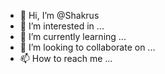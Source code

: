 - 👋 Hi, I’m @Shakrus
- 👀 I’m interested in ...
- 🌱 I’m currently learning ...
- 💞️ I’m looking to collaborate on ...
- 📫 How to reach me ...

<!---
Shakrus/Shakrus is a ✨ special ✨ repository because its `README.md` (this file) appears on your GitHub profile.
You can click the Preview link to take a look at your changes.
--->
